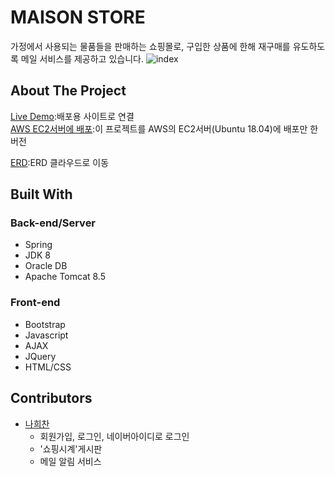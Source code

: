 # MAISON STORE

가정에서 사용되는 물품들을 판매하는 쇼핑몰로, 구입한 상품에 한해 재구매를 유도하도록 메일 서비스를 제공하고 있습니다.
![index](https://user-images.githubusercontent.com/33804909/109511298-3da19b00-7ae6-11eb-8917-cbd4e45481df.PNG)

## About The Project

[Live Demo](http://rclass.iptime.org:9999/20AM_MAISON_final/):배포용 사이트로 연결  
[AWS EC2서버에 배포](http://54.180.118.180:8080/maisonHeechan/):이 프로젝트를 AWS의 EC2서버(Ubuntu 18.04)에 배포만 한 버전

[ERD](https://www.erdcloud.com/d/xXG7BEH2ykMKEKYHz):ERD 클라우드로 이동

## Built With

### Back-end/Server

- Spring
- JDK 8
- Oracle DB
- Apache Tomcat 8.5

### Front-end

- Bootstrap
- Javascript
- AJAX
- JQuery
- HTML/CSS

## Contributors

- [나희찬](https://github.com/naheechan)
  - 회원가입, 로그인, 네이버아이디로 로그인
  - '쇼핑시계'게시판
  - 메일 알림 서비스
